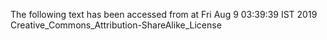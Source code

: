 The following text has been accessed from at Fri Aug 9 03:39:39 IST 2019
Creative_Commons_Attribution-ShareAlike_License
